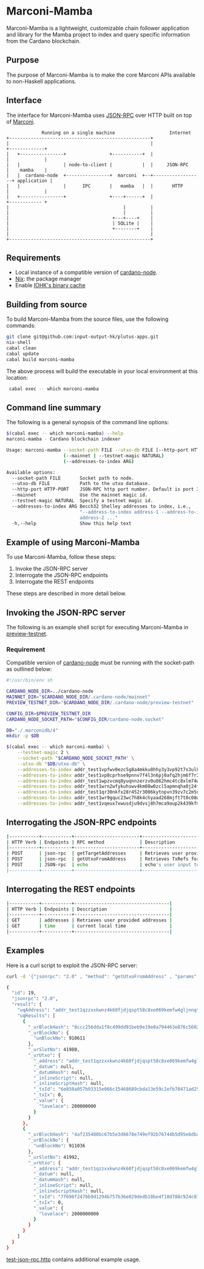 
# Marconi-Mamba

Marconi-Mamba is a lightweight, customizable chain follower application and library for the Mamba project to index and query specific information from the Cardano blockchain.
## Purpose

The purpose of Marconi-Mamba is to make the core Marconi APIs available to non-Haskell applications.

## Interface

The interface for Marconi-Mamba uses [JSON-RPC](http://www.simple-is-better.org/rpc/#differences-between-1-0-and-2-0) over HTTP built on top of [Marconi](../marconi/README.md).


```
             Running on a single machine                    Internet
+----------------------------------------------------+
|                                                    |                  +-------------+
|   +----------------+                +-----------+  |                  |             |
|   |                | node-to-client |           |  |     JSON-RPC     |    mamba    |
|   |  cardano-node  +----------------+  marconi  +--+------------------+ application |
|   |                |      IPC       |   mamba   |  |       HTTP       |             |
|   +----------------+                +----+------+  |                  +------------ +
|                                          |         |
|                                          |         |
|                                      +---+----+    |
|                                      | SQLite |    |
|                                      +--------+    |
|                                                    |
+----------------------------------------------------+
```

## Requirements
* Local instance of a compatible version of [cardano-node](https://github.com/input-output-hk/plutus-apps/blob/main/cabal.project#L246).
* [Nix](https://nixos.org/download.html): the package manager
* Enable [IOHK's binary cache](https://iohk.zendesk.com/hc/en-us/articles/900000673963-Installing-Nix-on-Linux-distribution-and-setting-up-IOHK-binaries)

## Building from source
To build Marconi-Mamba from the source files, use the following commands:

``` sh
git clone git@github.com:input-output-hk/plutus-apps.git
nix-shell
cabal clean
cabal update
cabal build marconi-mamba
```

The above process will build the executable in your local environment at this location:

``` sh
 cabal exec -- which marconi-mamba
```

## Command line summary

The following is a general synopsis of the command line options:

``` sh
$(cabal exec -- which marconi-mamba) --help
marconi-mamba - Cardano blockchain indexer

Usage: marconi-mamba --socket-path FILE --utxo-db FILE [--http-port HTTP-PORT]
                     (--mainnet | --testnet-magic NATURAL)
                     (--addresses-to-index ARG)

Available options:
  --socket-path FILE       Socket path to node.
  --utxo-db FILE           Path to the utxo database.
  --http-port HTTP-PORT    JSON-RPC http port number. Default is port 3000.
  --mainnet                Use the mainnet magic id.
  --testnet-magic NATURAL  Specify a testnet magic id.
  --addresses-to-index ARG Becch32 Shelley addresses to index, i.e.,
                           "--address-to-index address-1 --address-to-index
                           address-2 ..."
  -h,--help                Show this help text
```

## Example of using Marconi-Mamba

To use Marconi-Mamba, follow these steps:
1. Invoke the JSON-RPC server
2. Interrogate the JSON-RPC endpoints
3. Interrogate the REST endpoints

These steps are described in more detail below.

## Invoking the JSON-RPC server

The following is an example shell script for executing Marconi-Mamba in [preview-testnet](https://book.world.dev.cardano.org/environments.html#preview-testnet).

### Requirement

Compatible version of [cardano-node](https://github.com/input-output-hk/plutus-apps/blob/main/cabal.project#L246) must be running with the socket-path as outlined below:

``` sh
#!/usr/bin/env sh

CARDANO_NODE_DIR=../cardano-node
MAINNET_DIR="$CARDANO_NODE_DIR/.cardano-node/mainnet"
PREVIEW_TESTNET_DIR="$CARDANO_NODE_DIR/.cardano-node/preview-testnet"

CONFIG_DIR=$PREVIEW_TESTNET_DIR
CARDANO_NODE_SOCKET_PATH="$CONFIG_DIR/cardano-node.socket"

DB="./.marconidb/4"
mkdir -p $DB

$(cabal exec -- which marconi-mamba) \
    --testnet-magic 2 \
    --socket-path "$CARDANO_NODE_SOCKET_PATH" \
    --utxo-db "$DB/utxo-db" \
    --addresses-to-index addr_test1vpfwv0ezc5g8a4mkku8hhy3y3vp92t7s3ul8g778g5yegsgalc6gc \
    --addresses-to-index addr_test1vp8cprhse9pnnv7f4l3n6pj0afq2hjm6f7r2205dz0583egagfjah \
    --addresses-to-index addr_test1wpzvcmq8yuqnnzerzv0u862hmc4tc8xlm74wtsqmh56tgpc3pvx0f \
    --addresses-to-index addr_test1wrn2wfykuhswv4km08w0zcl5apmnqha0j24fa287vueknasq6t4hc \
    --addresses-to-index addr_test1qr30nkfx28r452r3006kytnpvn39zv7c2m5uqt4zrg35mly35pesdyk43wnxk3edkkw74ak56n4zh67reqjhcfp3mm7qtyekt4 \
    --addresses-to-index addr_test1wr9gquc23wc7h8k4chyaad268mjft7t0c08wqertwms70sc0fvx8w \
    --addresses-to-index addr_test1vqeux7xwusdju9dvsj8h7mca9aup2k439kfmwy773xxc2hcu7zy99
```

## Interrogating the JSON-RPC endpoints

``` sh
|-----------+-----------+------------------------+---------------------------------------------|
| HTTP Verb | Endpoints | RPC method             | Description                                 |
|-----------+-----------+------------------------+---------------------------------------------|
| POST      | json-rpc  | getTargetAddresses     | Retrieves user provided addresses           |
| POST      | json-rpc  | getUtxoFromAddress     | Retrieves TxRefs for an address             |
| POST      | JSON-rpc  | echo                   | echo's user input to console                |
|-----------+-----------+------------------------+---------------------------------------------|
```

## Interrogating the REST endpoints

``` sh
|-----------+-----------+-----------------------------------|
| HTTP Verb | Endpoints | Description                       |
|-----------+-----------+-----------------------------------|
| GET       | addresses | Retrieves user provided addresses |
| GET       | time      | current local time                |
|-----------+-----------+-----------------------------------|
```

## Examples

Here is a curl script to exploit the JSON-RPC server:

``` sh
curl -d '{"jsonrpc": "2.0" , "method": "getUtxoFromAddress" , "params": "addr_test1qzzxxkwnz4k60fjdjqspt58c8xe069kemfw4gljnnqtc4aarszs09x52vy8kfknj0rrr9400e39ufz5tuct74h52kcrqaytqk7", "id": 19}' -H 'Content-Type: application/json' -X POST http://localhost:3000/json-rpc | jq

{
  "id": 19,
  "jsonrpc": "2.0",
  "result": {
    "uqAddress": "addr_test1qzzxxkwnz4k60fjdjqspt58c8xe069kemfw4gljnnqtc4aarszs09x52vy8kfknj0rrr9400e39ufz5tuct74h52kcrqaytqk7",
    "uqResults": [
      {
        "_urBlockHash": "8ccc256dda1f8c499dd91beb9e19e0a794463e876c5602b74c82997e31f16bde",
        "_urBlockNo": {
          "unBlockNo": 910611
        },
        "_urSlotNo": 41980,
        "_urUtxo": {
          "_address": "addr_test1qzzxxkwnz4k60fjdjqspt58c8xe069kemfw4gljnnqtc4aarszs09x52vy8kfknj0rrr9400e39ufz5tuct74h52kcrqaytqk7",
          "_datum": null,
          "_datumHash": null,
          "_inlineScript": null,
          "_inlineScriptHash": null,
          "_txId": "6e858a057b93315e066c15468689cbda13e59c2efb70471ad256938233f6174a",
          "_txIx": 0,
          "_value": {
            "lovelace": 200000000
          }
        }
      },
      {
        "_urBlockHash": "4af235480bc67b5e3d6678e749ef92b76744b5d95e6dba41e0c08f0cef620743",
        "_urBlockNo": {
          "unBlockNo": 911036
        },
        "_urSlotNo": 41992,
        "_urUtxo": {
          "_address": "addr_test1qzzxxkwnz4k60fjdjqspt58c8xe069kemfw4gljnnqtc4aarszs09x52vy8kfknj0rrr9400e39ufz5tuct74h52kcrqaytqk7",
          "_datum": null,
          "_datumHash": null,
          "_inlineScript": null,
          "_inlineScriptHash": null,
          "_txId": "7f698f247bb9d1294b757b36e029dedb18be4f18d788c924c01d7d8bec80bf2f",
          "_txIx": 0,
          "_value": {
            "lovelace": 2000000000
          }
        }
      }
    ]
  }
}

```

[test-json-rpc.http](./examples/test-json-rpc.http) contains additional example usage.
